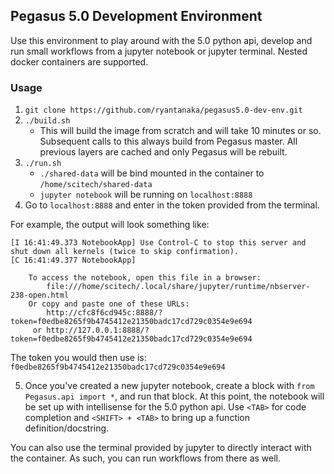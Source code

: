 ## Pegasus 5.0 Development Environment

Use this environment to play around with the 5.0 python api, develop and run
small workflows from a jupyter notebook or jupyter terminal. Nested docker 
containers are supported.

### Usage
1. `git clone https://github.com/ryantanaka/pegasus5.0-dev-env.git`
2. `./build.sh`
    - This will build the image from scratch and will take 10 minutes or so. 
    Subsequent calls to this always build from Pegasus master. All previous
    layers are cached and only Pegasus will be rebuilt. 
3. `./run.sh`
    - `./shared-data` will be bind mounted in the container to `/home/scitech/shared-data`
    - `jupyter notebook` will be running on `localhost:8888`
4. Go to `localhost:8888` and enter in the token provided from the terminal. 

For example, the output will look something like:

```
[I 16:41:49.373 NotebookApp] Use Control-C to stop this server and shut down all kernels (twice to skip confirmation).
[C 16:41:49.377 NotebookApp]

    To access the notebook, open this file in a browser:
        file:///home/scitech/.local/share/jupyter/runtime/nbserver-238-open.html
    Or copy and paste one of these URLs:
        http://cfc8f6cd945c:8888/?token=f0edbe8265f9b4745412e21350badc17cd729c0354e9e694
     or http://127.0.0.1:8888/?token=f0edbe8265f9b4745412e21350badc17cd729c0354e9e694
```

The token you would then use is: `f0edbe8265f9b4745412e21350badc17cd729c0354e9e694`

5. Once you've created a new jupyter notebook, create a block with `from Pegasus.api import *`,
    and run that block. At this point, the notebook will be set up with intellisense for the 5.0 python api. 
    Use `<TAB>` for code completion and `<SHIFT> + <TAB>` to bring up a function definition/docstring. 

You can also use the terminal provided by jupyter to directly interact with
the container. As such, you can run workflows from there as well. 
